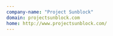 ```yaml
---
company-name: "Project Sunblock"
domain: projectsunblock.com
home: http://www.projectsunblock.com/
---
```




